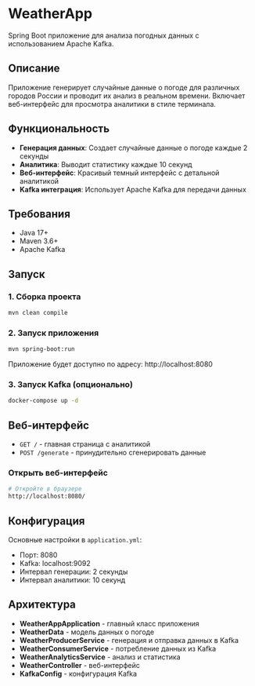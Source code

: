 # WeatherApp 

Spring Boot приложение для анализа погодных данных с использованием Apache Kafka.

## Описание

Приложение генерирует случайные данные о погоде для различных городов России и проводит их анализ в реальном времени. Включает веб-интерфейс для просмотра аналитики в стиле терминала.

## Функциональность

- **Генерация данных**: Создает случайные данные о погоде каждые 2 секунды
- **Аналитика**: Выводит статистику каждые 10 секунд
- **Веб-интерфейс**: Красивый темный интерфейс с детальной аналитикой
- **Kafka интеграция**: Использует Apache Kafka для передачи данных

## Требования

- Java 17+
- Maven 3.6+
- Apache Kafka

## Запуск

### 1. Сборка проекта
```bash
mvn clean compile
```

### 2. Запуск приложения
```bash
mvn spring-boot:run
```
Приложение будет доступно по адресу: http://localhost:8080

### 3. Запуск Kafka (опционально)
```bash
docker-compose up -d
```

## Веб-интерфейс

- `GET /` - главная страница с аналитикой
- `POST /generate` - принудительно сгенерировать данные

### Открыть веб-интерфейс
```bash
# Откройте в браузере
http://localhost:8080/
```

## Конфигурация

Основные настройки в `application.yml`:
- Порт: 8080
- Kafka: localhost:9092
- Интервал генерации: 2 секунды
- Интервал аналитики: 10 секунд

## Архитектура

- **WeatherAppApplication** - главный класс приложения
- **WeatherData** - модель данных о погоде
- **WeatherProducerService** - генерация и отправка данных в Kafka
- **WeatherConsumerService** - потребление данных из Kafka
- **WeatherAnalyticsService** - анализ и статистика
- **WeatherController** - веб-интерфейс
- **KafkaConfig** - конфигурация Kafka